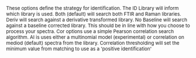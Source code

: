 <span style="font-size:13px"> These options define the strategy for identification. The ID Library will inform which library is used. Both (default) will search both FTIR and Raman libraries. Deriv will search against a derivative transformed library. No Baseline will search against a baseline corrected library. This should be in line with how you choose to process your spectra. Cor options use a simple Pearson correlation search algorithm. AI is uses either a multinomial model (experimental) or correlation on mediod (default) spectra from the library. Correlation thresholding will set the minimum value from matching to use as a 'positive identification'</span>